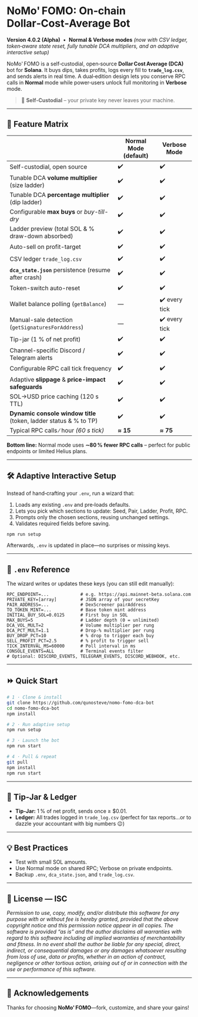 # NoMo' FOMO: On‑chain Dollar‑Cost‑Average Bot

**Version 4.0.2 (Alpha)**  •  **Normal & Verbose modes**
*(now with CSV ledger, token‑aware state reset, fully tunable DCA multipliers, and an adaptive interactive setup)*

NoMo' FOMO is a self‑custodial, open‑source **Dollar Cost Average (DCA)** bot for **Solana**. It buys dips, takes profits, logs every fill to **`trade_log.csv`**, and sends alerts in real time.
A dual‑edition design lets you conserve RPC calls in **Normal** mode while power‑users unlock full monitoring in **Verbose** mode.

> 🔐 **Self‑Custodial** – your private key never leaves your machine.

---

## 🚀 Feature Matrix

|                                                       | **Normal Mode** (default) | **Verbose Mode** |
| ----------------------------------------------------- | ------------------------- | ---------------- |
| Self-custodial, open source                           | ✔️                        | ✔️               |
| Tunable DCA **volume multiplier** (size ladder)       | ✔️                        | ✔️               |
| Tunable DCA **percentage multiplier** (dip ladder)    | ✔️                        | ✔️               |
| Configurable **max buys** or *buy-till-dry*           | ✔️                        | ✔️               |
| Ladder preview (total SOL & % draw-down absorbed)     | ✔️                        | ✔️               |
| Auto-sell on profit-target                            | ✔️                        | ✔️               |
| CSV ledger `trade_log.csv`                            | ✔️                        | ✔️               |
| **`dca_state.json`** persistence (resume after crash) | ✔️                        | ✔️               |
| Token-switch auto-reset                               | ✔️                        | ✔️               |
| Wallet balance polling (`getBalance`)                 | —                         | ✔️ every tick    |
| Manual-sale detection (`getSignaturesForAddress`)     | —                         | ✔️ every tick    |
| Tip-jar (1 % of net profit)                           | ✔️                        | ✔️               |
| Channel-specific Discord / Telegram alerts            | ✔️                        | ✔️               |
| Configurable RPC call tick frequency                  | ✔️                        | ✔️               |
| Adaptive **slippage** & **price-impact safeguards**   | ✔️                        | ✔️               |
| SOL→USD price caching (120 s TTL)                     | ✔️                        | ✔️               |
| **Dynamic console window title** (token, ladder status & % to TP) | ✔️        | ✔️               |
| Typical RPC calls ∕ hour *(60 s tick)*                | **≈ 15**                  | **≈ 75**         |


**Bottom line:** Normal mode uses **∼80 % fewer RPC calls** – perfect for public endpoints or limited Helius plans.

---

## 🛠️ Adaptive Interactive Setup

Instead of hand‑crafting your `.env`, run a wizard that:

1. Loads any existing `.env` and pre‑loads defaults.
2. Lets you pick which sections to update: Seed, Pair, Ladder, Profit, RPC.
3. Prompts only the chosen sections, reusing unchanged settings.
4. Validates required fields before saving.

```bash
npm run setup
```

Afterwards, `.env` is updated in place—no surprises or missing keys.

---

## 🔧 `.env` Reference

The wizard writes or updates these keys (you can still edit manually):

```env
RPC_ENDPOINT=...            # e.g. https://api.mainnet-beta.solana.com
PRIVATE_KEY=[array]         # JSON array of your secretKey
PAIR_ADDRESS=...            # DexScreener pairAddress
TO_TOKEN_MINT=...           # Base token mint address
INITIAL_BUY_SOL=0.0125      # First buy in SOL
MAX_BUYS=5                  # Ladder depth (0 = unlimited)
DCA_VOL_MULT=2              # Volume multiplier per rung
DCA_PCT_MULT=1.1            # Drop‑% multiplier per rung
BUY_DROP_PCT=10             # % drop to trigger each buy
SELL_PROFIT_PCT=2.5         # % profit to trigger sell
TICK_INTERVAL_MS=60000      # Poll interval in ms
CONSOLE_EVENTS=ALL          # Terminal events filter
# Optional: DISCORD_EVENTS, TELEGRAM_EVENTS, DISCORD_WEBHOOK, etc.
```  

---

## ⏩ Quick Start

```bash
# 1 · Clone & install
git clone https://github.com/qunosteve/nomo-fomo-dca-bot
cd nomo-fomo-dca-bot
npm install

# 2 · Run adaptive setup
npm run setup

# 3 · Launch the bot
npm run start

# 4 · Pull & repeat
git pull
npm install
npm run start
```

---

## 💸 Tip‑Jar & Ledger

- **Tip‑Jar:** 1 % of net profit, sends once ≥ \$0.01.
- **Ledger:** All trades logged in `trade_log.csv` (perfect for tax reports...or to dazzle your accountant with big numbers 😉)

---

## 💡 Best Practices

- Test with small SOL amounts.
- Use Normal mode on shared RPC; Verbose on private endpoints.
- Backup `.env`, `dca_state.json`, and `trade_log.csv`.

---

## 📜 License — ISC

*Permission to use, copy, modify, and/or distribute this software for any purpose with or without fee is hereby granted, provided that the above copyright notice and this permission notice appear in all copies. The software is provided “as is” and the author disclaims all warranties with regard to this software including all implied warranties of merchantability and fitness. In no event shall the author be liable for any special, direct, indirect, or consequential damages or any damages whatsoever resulting from loss of use, data or profits, whether in an action of contract, negligence or other tortious action, arising out of or in connection with the use or performance of this software.*

---

## 🙏 Acknowledgements

Thanks for choosing **NoMo' FOMO**—fork, customize, and share your gains!
